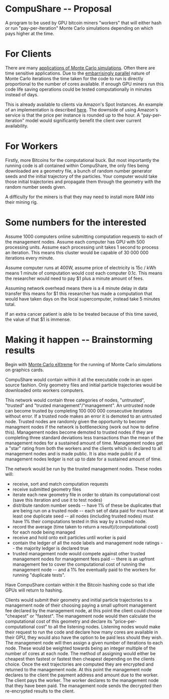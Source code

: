 CompuShare -- Proposal
==============

A program to be used by GPU bitcoin miners "workers" that will either hash or run "pay-per-iteration" Monte Carlo simulations depending on which pays higher at the time. 


For Clients
==============
There are many [applications of Monte Carlo simulations](http://en.wikipedia.org/wiki/Monte_Carlo_method#Applications). Often there are time sensitive applications. Due to the [embarrisingly parallel](http://en.wikipedia.org/wiki/Embarrassingly_parallel) nature of Monte Carlo iterations the time taken for the code to run is directly proportional to the number of cores available. If enough GPU miners run this code life saving operations could be tested computationally in minutes instead of days.

This is already available to clients via Amazon's Spot Instances. An example of an implementation is described [here](http://christopherpoole.github.io/static/pdfs/Poole%20et%20al.%20-%20Radiotherapy%20Monte%20Carlo%20simulation%20using%20cloud%20computing%20technology.pdf). The downside of using Amazon's service is that the price per instance is rounded up to the hour. A "pay-per-iteration" model would significantly benefit the client over current availability.


For Workers
==============
Firstly, more Bitcoins for the computational buck. But most importantly the running code is all contained within CompuShare, the only files being downloaded are a geometry file, a bunch of random number generator seeds and the initial trajectory of the particles. Your computer would take those initial trajectories and propagate them through the geometry with the random number seeds given.

A difficulty for the miners is that they may need to install more RAM into their mining rig.


Some numbers for the interested
==============
Assume 1000 computers online submitting computation requests to each of the management nodes. Assume each computer has GPU with 500 processing units. Assume each processing unit takes 1 second to process an iteration. This means this cluster would be capable of 30 000 000 iterations every minute.

Assume computer runs at 400W, assume price of electricity is 15c / kWh means 1 minute of computation would cost each computer 0.1c. This means the researcher would need to pay $1 plus a minute amount of fees. 

Assuming network overhead means there is a 4 minute delay in data transfer this means for $1 this researcher has made a computation that would have taken days on the local supercomputer, instead take 5 minutes total.

If an extra cancer patient is able to be treated because of this time saved, the value of that $1 is immense.


Making it happen -- Brainstorming results
==============
Begin with [Monte Carlo eXtreme](http://mcx.sourceforge.net/cgi-bin/index.cgi) for the running of Monte Carlo simulations on graphics cards.

CompuShare would contain within it all the executable code in an open source fashion. Only geometry files and initial particle trajectories would be downloaded onto workers computers.

This network would contain three categories of nodes, "untrusted", "trusted" and "trusted management"/"management". An untrusted node can become trusted by completing 100 000 000 consecutive iterations without error. If a trusted node makes an error it is demoted to an untrusted node. Trusted nodes are randomly given the opportunity to become managment nodes if the network is bottlenecking (work out how to define this). Management nodes become demoted to trusted nodes if they are completing three standard deviations less transactions than the mean of the management nodes for a sustained amount of time. Management nodes get a "star" rating from both the workers and the clients which is declared to all management nodes and is made public. It is also made public if a management nodes ledger is not up to date for a sustained amount of time.

The network would be run by the trusted management nodes. These nodes will:
* receive, sort and match computation requests
* receive submitted geometry files
* iterate each new geometry file in order to obtain its computational cost (save this iteration and use it to test nodes)
* distribute random number seeds -- have 1% of these be duplicates that are being run on a trusted node -- each set of data paid for must have at least one duplicate seed -- all nodes (including trusted nodes) must have 1% their computations tested in this way by a trusted node.
* record the average (time taken to return a result)/(computational cost) for each node being managed
* receive and hold onto exit particles until worker is paid
* contain the ledger of all the node labels and management node ratings -- the majority ledger is declared true
* trusted management node would compete against other trusted management nodes for management fees paid -- there is an upfront management fee to cover the computational cost of running the management node -- and a 1% fee eventually paid to the workers for running "duplicate tests".

Have CompuShare contain within it the Bitcoin hashing code so that idle GPUs will return to hashing.

Clients would submit their geometry and initial particle trajectories to a management node of their choosing paying a small upfront management fee declared by the management node, at this point the client could choose "cheapest" or "fastest". The management node would then calculate the computational cost of this geometry and declare its "price-per-computational cost" to all the listening nodes. Listening nodes would make their request to run the code and declare how many cores are available in their GPU, they would also have the option to be paid less should they wish. The management node will then assign a given number of iterations to each node. These would be weighted towards being an integer multiple of the number of cores at each node. The method of assigning would either be cheapest then fastest or fastest then cheapest depending on the clients choice. Once the exit trajectories are computed they are encrypted and returned to the management node. At this point the management node declares to the client the payment address and amount due to the worker. The client pays the worker. The worker declares to the management node that they have been paid. The management node sends the decrypted then re-encrypted results to the client.


